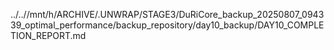 ../..//mnt/h/ARCHIVE/.UNWRAP/STAGE3/DuRiCore_backup_20250807_094339_optimal_performance/backup_repository/day10_backup/DAY10_COMPLETION_REPORT.md